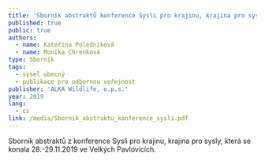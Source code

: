 ```yaml
---
title: 'Sborník abstraktů konference Sysli pro krajinu, krajina pro sysly'
published: true
public: true
authors:
  - name: Kateřina Poledníková
  - name: Monika Chrenková
type: Sborník
tags:
  - sysel obecný
  - publikace pro odbornou veřejnost
publisher: 'ALKA Wildlife, o.p.s.'
year: 2019
lang:
  - cs
link: /media/Sbornik_abstraktu_konference_sysli.pdf
---
```

Sborník abstraktů z konference Sysli pro krajinu, krajina pro sysly, která se konala 28.-29.11.2019 ve Velkých Pavlovicích. 
